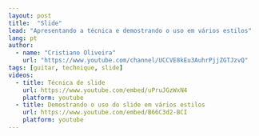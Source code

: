 ```yaml
---
layout: post
title:  "Slide"
lead: "Apresentando a técnica e demostrando o uso em vários estilos"
lang: pt
author:
  - name: "Cristiano Oliveira"
    url: "https://www.youtube.com/channel/UCCVE8kEu3AuhrPjjZGTJzvQ"
tags: [guitar, technique, slide]
videos:
  - title: Técnica de slide
    url: https://www.youtube.com/embed/uPruJGzWxN4
    platform: youtube
  - title: Demostrando o uso do slide em vários estilos
    url: https://www.youtube.com/embed/B66C3d2-BCI
    platform: youtube
---
```


